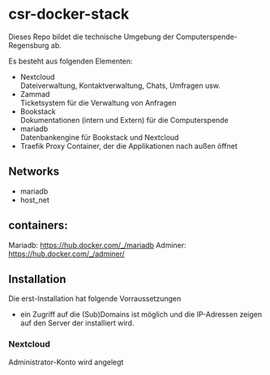 # csr-docker-stack

Dieses Repo bildet die technische Umgebung der Computerspende-Regensburg ab.

Es besteht aus folgenden Elementen:

* Nextcloud   
Dateiverwaltung, Kontaktverwaltung, Chats, Umfragen usw.
* Zammad   
Ticketsystem für die Verwaltung von Anfragen
* Bookstack  
Dokumentationen (intern und Extern) für die Computerspende
* mariadb  
Datenbankengine für Bookstack und Nextcloud
* Traefik 
Proxy Container, der die Applikationen nach außen öffnet



## Networks

* mariadb
* host_net



## containers:

Mariadb: https://hub.docker.com/_/mariadb
Adminer: https://hub.docker.com/_/adminer/


## Installation

Die erst-Installation hat folgende Vorraussetzungen

* ein Zugriff auf die (Sub)Domains ist möglich und die IP-Adressen zeigen auf den Server der installiert wird.

### Nextcloud

Administrator-Konto wird angelegt


